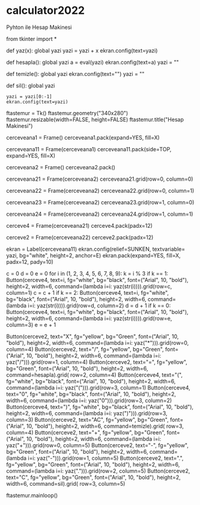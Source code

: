 # calculator2022
Pyhton ile Hesap Makinesi

from tkinter import *

def yaz(x):
    global yazi
    yazi = yazi + x
    ekran.config(text=yazi)


def hesapla():
    global yazi
    a = eval(yazi)
    ekran.config(text=a)
    yazi = ""


def temizle():
    global yazi
    ekran.config(text="")
    yazi = ""


def sil():
    global yazi

    yazi = yazi[0:-1]
    ekran.config(text=yazi)

ftastemur = Tk()
ftastemur.geometry("340x280")
ftastemur.resizable(width=FALSE, height=FALSE)
ftastemur.title("Hesap Makinesi")

cerceveana1 = Frame()
cerceveana1.pack(expand=YES, fill=X)

cerceveana11 = Frame(cerceveana1)
cerceveana11.pack(side=TOP, expand=YES, fill=X)

cerceveana2 = Frame()
cerceveana2.pack()

cerceveana21 = Frame(cerceveana2)
cerceveana21.grid(row=0, column=0)

cerceveana22 = Frame(cerceveana2)
cerceveana22.grid(row=0, column=1)

cerceveana23 = Frame(cerceveana2)
cerceveana23.grid(row=1, column=0)

cerceveana24 = Frame(cerceveana2)
cerceveana24.grid(row=1, column=1)

cerceve4 = Frame(cerceveana21)
cerceve4.pack(padx=12)

cerceve2 = Frame(cerceveana22)
cerceve2.pack(padx=12)

ekran = Label(cerceveana11)
ekran.config(relief=SUNKEN, textvariable= yazi, bg="white", height=2, anchor=E)
ekran.pack(expand=YES, fill=X, padx=12, pady=10)

c = 0
d = 0
e = 0
for i in (1, 2, 3, 4, 5, 6, 7, 8, 9):
    k = i % 3
    if k == 1:
        Button(cerceve4, text=i, fg="white", bg="black", font=("Arial", 10, "bold"), height=2, width=6,
               command=(lambda i=i: yaz(str(i)))).grid(row=c, column=1)
        c = c + 1
    if k == 2:
        Button(cerceve4, text=i, fg="white", bg="black", font=("Arial", 10, "bold"), height=2, width=6,
               command=(lambda i=i: yaz(str(i)))).grid(row=d, column=2)
        d = d + 1
    if k == 0:
        Button(cerceve4, text=i, fg="white", bg="black", font=("Arial", 10, "bold"), height=2, width=6,
               command=(lambda i=i: yaz(str(i)))).grid(row=e, column=3)
        e = e + 1

Button(cerceve2, text="X", fg="yellow", bg="Green", font=("Arial", 10, "bold"), height=2, width=6,
       command=(lambda i=i: yaz("*"))).grid(row=0, column=4)
Button(cerceve2, text="/", fg="yellow", bg="Green", font=("Arial", 10, "bold"), height=2, width=6,
       command=(lambda i=i: yaz("/"))).grid(row=1, column=4)
Button(cerceve2, text="=", fg="yellow", bg="Green", font=("Arial", 10, "bold"), height=2, width=6, command=hesapla).grid(
    row=2, column=4)
Button(cerceve4, text="(", fg="white", bg="black", font=("Arial", 10, "bold"), height=2, width=6,
       command=(lambda i=i: yaz("("))).grid(row=3, column=1)
Button(cerceve4, text="0", fg="white", bg="black", font=("Arial", 10, "bold"), height=2, width=6,
       command=(lambda i=i: yaz("0"))).grid(row=3, column=2)
Button(cerceve4, text=")", fg="white", bg="black", font=("Arial", 10, "bold"), height=2, width=6,
       command=(lambda i=i: yaz(")"))).grid(row=3, column=3)
Button(cerceve2, text="AC", fg="yellow", bg="Green", font=("Arial", 10, "bold"), height=2, width=6, command=temizle).grid(
    row=3, column=4)
Button(cerceve2, text="+", fg="yellow", bg="Green", font=("Arial", 10, "bold"), height=2, width=6,
       command=(lambda i=i: yaz("+"))).grid(row=0, column=5)
Button(cerceve2, text="-", fg="yellow", bg="Green", font=("Arial", 10, "bold"), height=2, width=6,
       command=(lambda i=i: yaz("-"))).grid(row=1, column=5)
Button(cerceve2, text=".", fg="yellow", bg="Green", font=("Arial", 10, "bold"), height=2, width=6,
       command=(lambda i=i: yaz("."))).grid(row=2, column=5)
Button(cerceve2, text="C", fg="yellow", bg="Green", font=("Arial", 10, "bold"), height=2, width=6, command=sil).grid(
    row=3, column=5)

ftastemur.mainloop()

